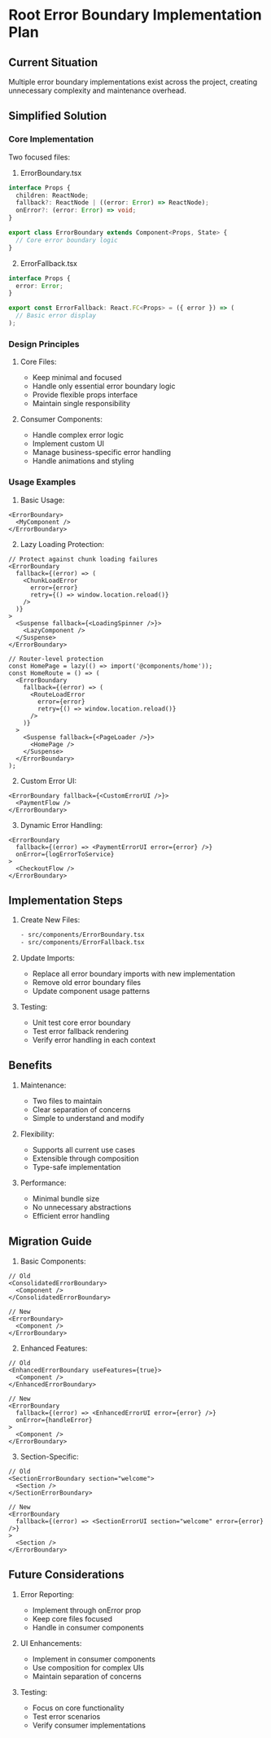 # Root Error Boundary Implementation Plan

## Current Situation

Multiple error boundary implementations exist across the project, creating unnecessary complexity and maintenance overhead.

## Simplified Solution

### Core Implementation

Two focused files:

1. ErrorBoundary.tsx
```typescript
interface Props {
  children: ReactNode;
  fallback?: ReactNode | ((error: Error) => ReactNode);
  onError?: (error: Error) => void;
}

export class ErrorBoundary extends Component<Props, State> {
  // Core error boundary logic
}
```

2. ErrorFallback.tsx
```typescript
interface Props {
  error: Error;
}

export const ErrorFallback: React.FC<Props> = ({ error }) => (
  // Basic error display
);
```

### Design Principles

1. Core Files:
   - Keep minimal and focused
   - Handle only essential error boundary logic
   - Provide flexible props interface
   - Maintain single responsibility

2. Consumer Components:
   - Handle complex error logic
   - Implement custom UI
   - Manage business-specific error handling
   - Handle animations and styling

### Usage Examples

1. Basic Usage:
```tsx
<ErrorBoundary>
  <MyComponent />
</ErrorBoundary>
```

2. Lazy Loading Protection:
```tsx
// Protect against chunk loading failures
<ErrorBoundary
  fallback={(error) => (
    <ChunkLoadError
      error={error}
      retry={() => window.location.reload()}
    />
  )}
>
  <Suspense fallback={<LoadingSpinner />}>
    <LazyComponent />
  </Suspense>
</ErrorBoundary>

// Router-level protection
const HomePage = lazy(() => import('@components/home'));
const HomeRoute = () => (
  <ErrorBoundary
    fallback={(error) => (
      <RouteLoadError
        error={error}
        retry={() => window.location.reload()}
      />
    )}
  >
    <Suspense fallback={<PageLoader />}>
      <HomePage />
    </Suspense>
  </ErrorBoundary>
);
```

2. Custom Error UI:
```tsx
<ErrorBoundary fallback={<CustomErrorUI />}>
  <PaymentFlow />
</ErrorBoundary>
```

3. Dynamic Error Handling:
```tsx
<ErrorBoundary
  fallback={(error) => <PaymentErrorUI error={error} />}
  onError={logErrorToService}
>
  <CheckoutFlow />
</ErrorBoundary>
```

## Implementation Steps

1. Create New Files:
   ```bash
   - src/components/ErrorBoundary.tsx
   - src/components/ErrorFallback.tsx
   ```

2. Update Imports:
   - Replace all error boundary imports with new implementation
   - Remove old error boundary files
   - Update component usage patterns

3. Testing:
   - Unit test core error boundary
   - Test error fallback rendering
   - Verify error handling in each context

## Benefits

1. Maintenance:
   - Two files to maintain
   - Clear separation of concerns
   - Simple to understand and modify

2. Flexibility:
   - Supports all current use cases
   - Extensible through composition
   - Type-safe implementation

3. Performance:
   - Minimal bundle size
   - No unnecessary abstractions
   - Efficient error handling

## Migration Guide

1. Basic Components:
```tsx
// Old
<ConsolidatedErrorBoundary>
  <Component />
</ConsolidatedErrorBoundary>

// New
<ErrorBoundary>
  <Component />
</ErrorBoundary>
```

2. Enhanced Features:
```tsx
// Old
<EnhancedErrorBoundary useFeatures={true}>
  <Component />
</EnhancedErrorBoundary>

// New
<ErrorBoundary
  fallback={(error) => <EnhancedErrorUI error={error} />}
  onError={handleError}
>
  <Component />
</ErrorBoundary>
```

3. Section-Specific:
```tsx
// Old
<SectionErrorBoundary section="welcome">
  <Section />
</SectionErrorBoundary>

// New
<ErrorBoundary
  fallback={(error) => <SectionErrorUI section="welcome" error={error} />}
>
  <Section />
</ErrorBoundary>
```

## Future Considerations

1. Error Reporting:
   - Implement through onError prop
   - Keep core files focused
   - Handle in consumer components

2. UI Enhancements:
   - Implement in consumer components
   - Use composition for complex UIs
   - Maintain separation of concerns

3. Testing:
   - Focus on core functionality
   - Test error scenarios
   - Verify consumer implementations